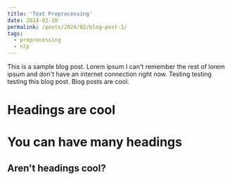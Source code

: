 ```yaml
---
title: 'Text Preprocessing'
date: 2024-02-10
permalink: /posts/2024/02/blog-post-1/
tags:
  - preprocessing
  - nlp
---
```


This is a sample blog post. Lorem ipsum I can't remember the rest of lorem ipsum and don't have an internet connection right now. Testing testing testing this blog post. Blog posts are cool.

Headings are cool
======

You can have many headings
======

Aren't headings cool?
------
